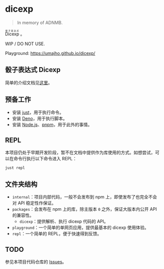 # dicexp

> In memory of ADNMB.

<ruby>Dicexp<rt>骰子表达式</rt><ruby>&#160;。

WIP / DO NOT USE.

Playground: https://umajho.github.io/dicexp/

## 骰子表达式 Dicexp

简单的介绍文档见[这里](./docs/Dicexp.md)。

## 预备工作

- 安装 [just](https://just.systems)，用于执行命令。
- 安装 [Deno](https://deno.land)，用于执行脚本。
- 安装 [Node.js](https://nodejs.org)、[pnpm](https://pnpm.io)，用于此外的事情。

## REPL

本项目仍处于早期开发阶段，暂不在文档中提供作为库使用的方式。如想尝试，可以在命令行执行以下命令进入
REPL：

```shell
just repl
```

## 文件夹结构

- `internal`：项目内部代码，一般不会发布到 npm 上，即使发布了也完全不会对 API
  稳定性作保证。
- `packages`：会发布在 npm 上的库，除主版本 `0` 之外，保证大版本内公开 API
  的兼容性。
  - `dicexp`：提供解析、执行 dicexp 代码的 API。
- `playground`：一个简单的单网页应用，提供最基本的 dicexp 使用体验。
- `repl`：一个简单的 REPL，便于快速得到反馈。

## TODO

参见本项目代码仓库的 [Issues](https://github.com/umajho/dicexp/issues)。
